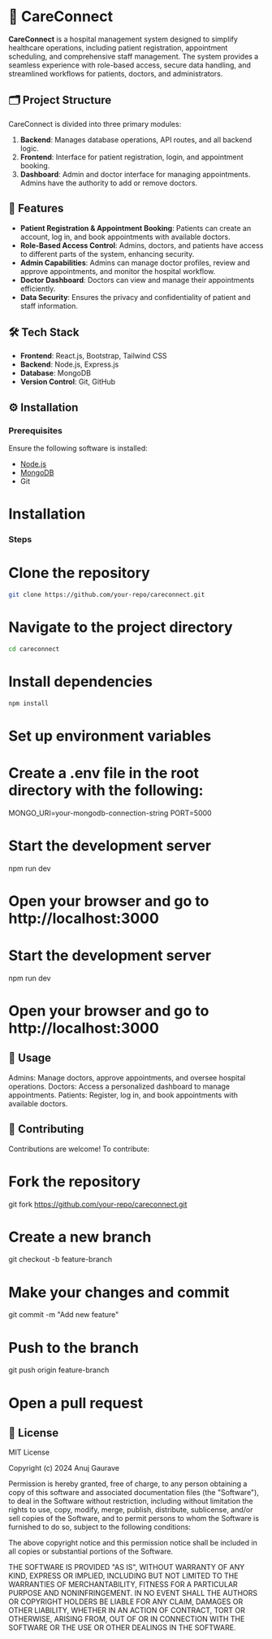 # 🏥 CareConnect

**CareConnect** is a hospital management system designed to simplify healthcare operations, including patient registration, appointment scheduling, and comprehensive staff management. The system provides a seamless experience with role-based access, secure data handling, and streamlined workflows for patients, doctors, and administrators.

## 🗂️ Project Structure

CareConnect is divided into three primary modules:

1. **Backend**: Manages database operations, API routes, and all backend logic.
2. **Frontend**: Interface for patient registration, login, and appointment booking.
3. **Dashboard**: Admin and doctor interface for managing appointments. Admins have the authority to add or remove doctors.

## 🌟 Features

- **Patient Registration & Appointment Booking**: Patients can create an account, log in, and book appointments with available doctors.
- **Role-Based Access Control**: Admins, doctors, and patients have access to different parts of the system, enhancing security.
- **Admin Capabilities**: Admins can manage doctor profiles, review and approve appointments, and monitor the hospital workflow.
- **Doctor Dashboard**: Doctors can view and manage their appointments efficiently.
- **Data Security**: Ensures the privacy and confidentiality of patient and staff information.

## 🛠️ Tech Stack

- **Frontend**: React.js, Bootstrap, Tailwind CSS
- **Backend**: Node.js, Express.js
- **Database**: MongoDB
- **Version Control**: Git, GitHub

## ⚙️ Installation

### Prerequisites

Ensure the following software is installed:

- [Node.js](https://nodejs.org/)
- [MongoDB](https://www.mongodb.com/)
- Git

# Installation

### Steps
# Clone the repository
```bash
git clone https://github.com/your-repo/careconnect.git
```
# Navigate to the project directory
```bash
cd careconnect
```
# Install dependencies
```bash
npm install
```
# Set up environment variables
# Create a .env file in the root directory with the following:
MONGO_URI=your-mongodb-connection-string
PORT=5000

# Start the development server
npm run dev

# Open your browser and go to http://localhost:3000


# Start the development server
npm run dev

# Open your browser and go to http://localhost:3000

## 🚀 Usage

Admins: Manage doctors, approve appointments, and oversee hospital operations.
Doctors: Access a personalized dashboard to manage appointments.
Patients: Register, log in, and book appointments with available doctors.

## 🤝 Contributing

Contributions are welcome! To contribute:

# Fork the repository
git fork https://github.com/your-repo/careconnect.git

# Create a new branch
git checkout -b feature-branch

# Make your changes and commit
git commit -m "Add new feature"

# Push to the branch
git push origin feature-branch

# Open a pull request

## 📄 License

MIT License

Copyright (c) 2024 Anuj Gaurave

Permission is hereby granted, free of charge, to any person obtaining a copy
of this software and associated documentation files (the "Software"), to deal
in the Software without restriction, including without limitation the rights
to use, copy, modify, merge, publish, distribute, sublicense, and/or sell
copies of the Software, and to permit persons to whom the Software is
furnished to do so, subject to the following conditions:

The above copyright notice and this permission notice shall be included in all
copies or substantial portions of the Software.

THE SOFTWARE IS PROVIDED "AS IS", WITHOUT WARRANTY OF ANY KIND, EXPRESS OR
IMPLIED, INCLUDING BUT NOT LIMITED TO THE WARRANTIES OF MERCHANTABILITY,
FITNESS FOR A PARTICULAR PURPOSE AND NONINFRINGEMENT. IN NO EVENT SHALL THE
AUTHORS OR COPYRIGHT HOLDERS BE LIABLE FOR ANY CLAIM, DAMAGES OR OTHER
LIABILITY, WHETHER IN AN ACTION OF CONTRACT, TORT OR OTHERWISE, ARISING FROM,
OUT OF OR IN CONNECTION WITH THE SOFTWARE OR THE USE OR OTHER DEALINGS IN THE
SOFTWARE.
